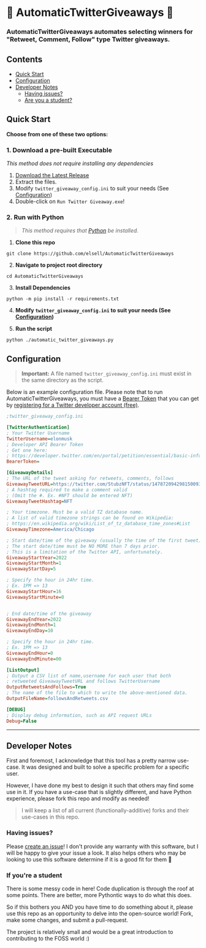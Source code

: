 # 🎁 AutomaticTwitterGiveaways 🎁
### AutomaticTwitterGiveaways automates selecting winners for "Retweet, Comment, Follow" type Twitter giveaways. 


## Contents
- [Quick Start](#quick-start)
- [Configuration](#configuration)
- [Developer Notes](#developer-notes)
    - [Having issues?](#having-issues)
    - [Are you a student?](#if-youre-a-student)

## Quick Start
**Choose from one of these two options:**
 
### 1. Download a pre-built Executable
*This method does not require installing any dependencies*

1. [Download the Latest Release](https://github.com/elsell/AutomaticTwitterGiveaways/releases)
2. Extract the files.
3. Modify `twitter_giveaway_config.ini` to suit your needs (See [Configuration](#configuration))
4. Double-click on `Run Twitter Giveaway.exe`!

### 2. Run with Python
> *This method requires that [Python](https://www.python.org/downloads/) be installed.*

1. **Clone this repo**
```
git clone https://github.com/elsell/AutomaticTwitterGiveaways
```
2. **Navigate to project root directory** 
```
cd AutomaticTwitterGiveaways
```
3. **Install Dependencies**
```
python -m pip install -r requirements.txt
```
4. **Modify `twitter_giveaway_config.ini` to suit your needs (See [Configuration](#configuration))**

5. **Run the script**
```
python ./automatic_twitter_giveaways.py
```


## Configuration
> **Important:** A file named `twitter_giveaway_config.ini` must exist in the same directory as the script. 

Below is an example configuration file. Please note that to run AutomaticTwitterGiveaways, you must have a [Bearer Token](https://developer.twitter.com/en/docs/authentication/oauth-2-0/bearer-tokens) that you can get 
by [registering for a Twitter developer account (free)](https://developer.twitter.com/en/portal/petition/essential/basic-info).
```ini
;twitter_giveaway_config.ini

[TwitterAuthentication]
; Your Twitter Username
TwitterUsername=elonmusk
; Developer API Bearer Token
; Get one here:
; https://developer.twitter.com/en/portal/petition/essential/basic-info
BearerToken=

[GiveawayDetails]
; The URL of the tweet asking for retweets, comments, follows
GiveawayTweetURL=https://twitter.com/StubzNFT/status/1478720942981500939
; A hashtag required to make a comment valid
; (Omit the #. Ex. #NFT should be entered NFT)
GiveawayTweetHashtag=NFT

; Your timezone. Must be a valid TZ database name.
; A list of valid timezone strings can be found on Wikipedia:
; https://en.wikipedia.org/wiki/List_of_tz_database_time_zones#List
GiveawayTimezone=America/Chicago

; Start date/time of the giveaway (usually the time of the first tweet)
; The start date/time must be NO MORE than 7 days prior. 
; This is a limitation of the Twitter API, unfortunately. 
GiveawayStartYear=2022
GiveawayStartMonth=1
GiveawayStartDay=5

; Specify the hour in 24hr time. 
; Ex. 1PM => 13
GiveawayStartHour=16
GiveawayStartMinute=0


; End date/time of the giveaway
GiveawayEndYear=2022
GiveawayEndMonth=1
GiveawayEndDay=10

; Specify the hour in 24hr time. 
; Ex. 1PM => 13
GiveawayEndHour=0
GiveawayEndMinute=00

[ListOutput]
; Output a CSV list of name,username for each user that both 
; retweeted GiveawayTweetURL and follows TwitterUsername
OutputRetweetsAndFollows=True
; The name of the file to which to write the above-mentioned data. 
OutputFileName=followsAndRetweets.csv

[DEBUG]
; Display debug information, such as API request URLs
Debug=False
```


---------------------

## Developer Notes
First and foremost, I acknowledge that this tool has a pretty narrow
use-case. It was designed and built to solve a specific problem for 
a specific user. 

However, I have done my best to design it such that others may find some
use in it. If you have a use-case that is slightly different, and have
Python experience, please fork this repo and modify as needed!

> I will keep a list of all current (functionally-additive) forks and their use-cases in this repo. 


### Having issues?
Please [create an issue](https://github.com/elsell/AutomaticTwitterGiveaways/issues/)! I don't provide any warranty with this 
software, but I will be happy to give your issue a look. It also helps others
who may be looking to use this software determine if it is a good fit for them 🙂

### If you're a student
There is some messy code in here! Code duplication is through 
the roof at some points. There are better, more Pythontic ways to
do what this does. 

So if this bothers you AND you have time to do something about it,
please use this repo as an opportunity to delve into the open-source world!
Fork, make some changes, and submit a pull-request. 

The project is relatively small and would be a great introduction
to contributing to the FOSS world :)
